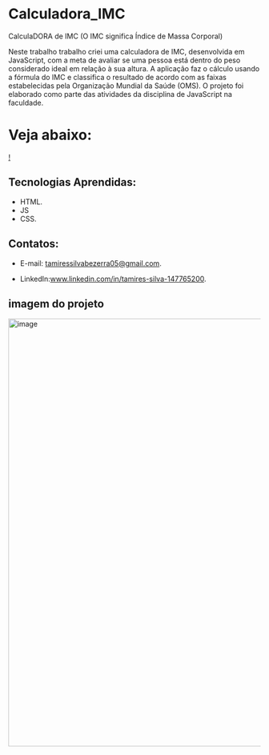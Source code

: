 # Calculadora_IMC
CalculaDORA de IMC (O IMC significa Índice de Massa Corporal)

Neste trabalho trabalho criei uma calculadora de IMC, desenvolvida em JavaScript, com a meta  de avaliar se uma pessoa está dentro do peso considerado ideal em relação à sua altura. A aplicação faz o cálculo usando a fórmula do IMC e classifica o resultado de acordo com as faixas estabelecidas pela Organização Mundial da Saúde (OMS). O projeto foi elaborado como parte das atividades da disciplina de JavaScript na faculdade.

  #  Veja abaixo:
 [!](https://calculadora-imc-alpha-khaki.vercel.app/)
 

   
   
## Tecnologias Aprendidas:
 - HTML.
 - JS
 - CSS.

## Contatos:
 - E-mail: tamiressilvabezerra05@gmail.com.
   
 - LinkedIn:www.linkedin.com/in/tamires-silva-147765200.

    
    
## imagem do projeto
<img width="1746" height="855" alt="image" src="https://github.com/user-attachments/assets/354f2fc6-a969-4639-876b-c5d09ad713be" />









